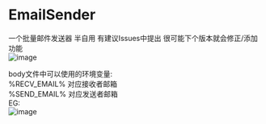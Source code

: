 # EmailSender  
一个批量邮件发送器 半自用 有建议Issues中提出 很可能下个版本就会修正/添加功能  
![image](https://user-images.githubusercontent.com/31125137/208566057-a306fa21-860c-4205-b30c-8958b3a8cc9a.png)


body文件中可以使用的环境变量:  
%RECV_EMAIL% 对应接收者邮箱  
%SEND_EMAIL% 对应发送者邮箱  
EG:  
![image](https://user-images.githubusercontent.com/31125137/208306366-3387088c-49b7-4822-87cd-5f8685f60aab.png)
